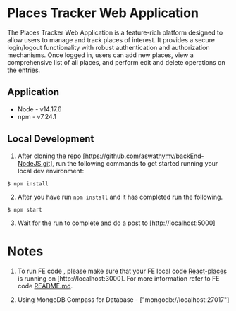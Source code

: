 # Places Tracker Web Application

The Places Tracker Web Application is a feature-rich platform designed to allow users to manage and track places of interest. It provides a secure login/logout functionality with robust authentication and authorization mechanisms. Once logged in, users can add new places, view a comprehensive list of all places, and perform edit and delete operations on the entries.

## Application

- Node - v14.17.6
- npm - v7.24.1

## Local Development

1. After cloning the repo [https://github.com/aswathymv/backEnd-NodeJS.git], run the following commands to get started running your local dev environment:

```
$ npm install
```

2. After you have run `npm install` and it has completed run the following.

```
$ npm start
```

3. Wait for the run to complete and do a post to [http://localhost:5000]

# Notes

1. To run FE code , please make sure that your FE local code [React-places](git@github.com:aswathymv/FrontEnd-React.git) is running on [http://localhost:3000]. For more information refer to FE code [README.md](https://github.com/aswathymv/FrontEnd-React/blob/main/README.md).


2. Using MongoDB Compass for Database - ["mongodb://localhost:27017"]

